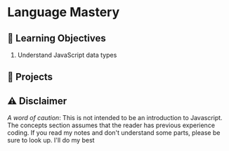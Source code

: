 # Language Mastery

## 🎯 Learning Objectives

1. Understand JavaScript data types

## 🧩 Projects

## ⚠️ Disclaimer

_A word of caution_: This is not intended to be an introduction to Javascript. The concepts section assumes that the reader has previous experience coding. If you read my notes and don't understand some parts, please be sure to look up. I'll do my best
